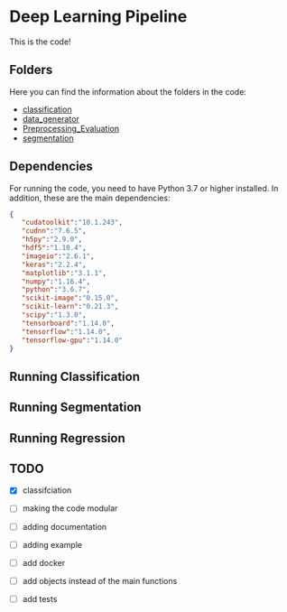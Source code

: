 # Deep Learning Pipeline

This is the code!

## Folders

Here you can find the information about the folders in the code:

- [classification](classification)
- [data_generator](data_generator)
- [Preprocessing_Evaluation](Preprocessing_Evaluation)
- [segmentation](segmentation)

## Dependencies

For running the code, you need to have Python 3.7 or higher installed. In addition, these are the main dependencies:

```json
{
   "cudatoolkit":"10.1.243",
   "cudnn":"7.6.5",
   "h5py":"2.9.0",
   "hdf5":"1.10.4",
   "imageio":"2.6.1",
   "keras":"2.2.4",
   "matplotlib":"3.1.1",
   "numpy":"1.16.4",
   "python":"3.6.7",
   "scikit-image":"0.15.0",
   "scikit-learn":"0.21.3",
   "scipy":"1.3.0",
   "tensorboard":"1.14.0",
   "tensorflow":"1.14.0",
   "tensorflow-gpu":"1.14.0"
}
```

## Running Classification

## Running Segmentation

## Running Regression

## TODO

- [x] classifciation
- [ ] making the code modular
- [ ] adding documentation
- [ ] adding example
- [ ] add docker
- [ ] add objects instead of the main functions
- [ ] add tests

